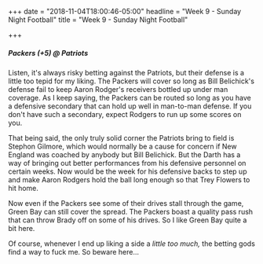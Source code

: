 +++
date = "2018-11-04T18:00:46-05:00"
headline = "Week 9 - Sunday Night Football"
title = "Week 9 - Sunday Night Football"

+++
##### _Packers (+5)_ @ Patriots

Listen, it's always risky betting against the Patriots, but their defense is a little too tepid for my liking. The Packers will cover so long as Bill Belichick's defense fail to keep Aaron Rodger's receivers bottled up under man coverage. As I keep saying, the Packers can be routed so long as you have a defensive secondary that can hold up well in man-to-man defense. If you don't have such a secondary, expect Rodgers to run up some scores on you.

That being said, the only truly solid corner the Patriots bring to field is Stephon Gilmore, which would normally be a cause for concern if New England was coached by anybody but Bill Belichick. But the Darth has a way of bringing out better performances from his defensive personnel on certain weeks. Now would be the week for his defensive backs to step up and make Aaron Rodgers hold the ball long enough so that Trey Flowers to hit home.

Now even if the Packers see some of their drives stall through the game, Green Bay can still cover the spread. The Packers boast a quality pass rush that can throw Brady off on some of his drives. So I like Green Bay quite a bit here.

Of course, whenever I end up liking a side a _little too much,_ the betting gods find a way to fuck me. So beware here...